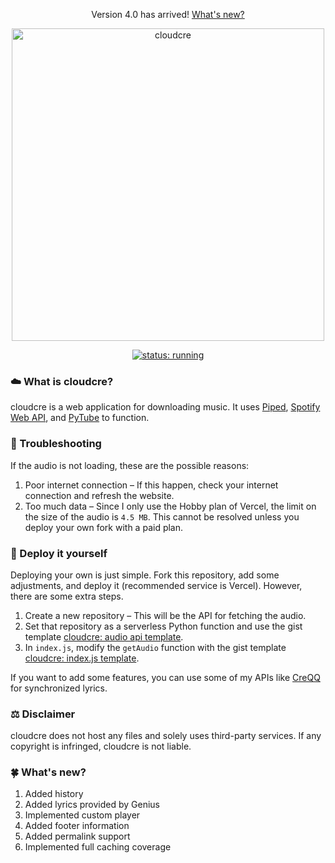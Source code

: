 <p align="center">Version 4.0 has arrived! <a href="https://github.com/creuserr/cloudcre#whats-new">What's new?</a></p>

<p align="center"><a href="https://cloudcre.vercel.app"><img src="https://cloudcre.vercel.app/ico/thumbnail.png" alt="cloudcre" width="500"></a></p>
<p align="center"><a href="https://cloudcre.vercel.app"><img src="https://img.shields.io/badge/status-running-blue?style=for-the-badge&logo=vercel&labelColor=black" alt="status: running"></a></p>

### :cloud: What is cloudcre?
cloudcre is a web application for downloading music. It uses [Piped](https://piped.kavin.rocks), [Spotify Web API](https://developer.spotify.com/documentation/web-api), and [PyTube](https://pytube.io/en/latest/) to function.

### :wrench: Troubleshooting
If the audio is not loading, these are the possible reasons:
1. Poor internet connection &ndash; If this happen, check your internet connection and refresh the website.
2. Too much data &ndash; Since I only use the Hobby plan of Vercel, the limit on the size of the audio is `4.5 MB`. This cannot be resolved unless you deploy your own fork with a paid plan.

### :rocket: Deploy it yourself
Deploying your own is just simple. Fork this repository, add some adjustments, and deploy it (recommended service is Vercel). However, there are some extra steps.

1. Create a new repository &ndash; This will be the API for fetching the audio.
2. Set that repository as a serverless Python function and use the gist template [cloudcre: audio api template](https://gist.github.com/creuserr/02fb1127961632120304c1302f47c583).
3. In `index.js`, modify the `getAudio` function with the gist template [cloudcre: index.js template](https://gist.github.com/creuserr/28f9bdc3da7d5309dbb150d77a6a96e6).

If you want to add some features, you can use some of my APIs like [CreQQ](https://github.com/creuserr/creqq) for synchronized lyrics.

### :balance_scale: Disclaimer
cloudcre does not host any files and solely uses third-party services. If any copyright is infringed, cloudcre is not liable.

### :four_leaf_clover: What's new?
1. Added history
2. Added lyrics provided by Genius
3. Implemented custom player
4. Added footer information
5. Added permalink support
6. Implemented full caching coverage
